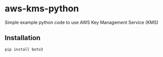 # aws-kms-python

Simple example python code to use AWS Key Management Service (KMS)

## Installation

`pip install boto3`
